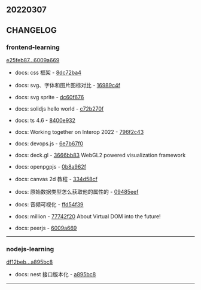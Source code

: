 ## 20220307

## CHANGELOG

### frontend-learning

[e25feb87...6009a669](https://github.com/zhbhun/frontend-learning/compare/e25feb87...6009a669)

* docs: css 框架 - [8dc72ba4](https://github.com/zhbhun/frontend-learning/commit/8dc72ba4da39a11d65fdb9698d3915e55d9d9715)
* docs: svg、字体和图片图标对比 - [16989c4f](https://github.com/zhbhun/frontend-learning/commit/16989c4f306fb01b8b92afff8513d468059d7ef1)
* docs: svg sprite - [dc60f676](https://github.com/zhbhun/frontend-learning/commit/dc60f6769372b9f4823944142ebc134654e89e99)
* docs: solidjs hello world - [c72b270f](https://github.com/zhbhun/frontend-learning/commit/c72b270f4b3898d38dd7c268a72a8f0795049cc1)
* docs: ts 4.6 - [8400e932](https://github.com/zhbhun/frontend-learning/commit/8400e93257d4b147191d305571534b8231774b87)
* docs: Working together on Interop 2022 - [796f2c43](https://github.com/zhbhun/frontend-learning/commit/796f2c43b1a061ab06a5e0b9432617b05ca76dec)
* docs: devops.js - [6e7b67f0](https://github.com/zhbhun/frontend-learning/commit/6e7b67f0a1e9d818e1d234740f2701cd472ec70c)
* docs: deck.gl - [3666bb83](https://github.com/zhbhun/frontend-learning/commit/3666bb83b3ff7bc6e7c320406c12fc82def3e13f)
    WebGL2 powered visualization framework
    

* docs: openpgpjs - [0b8a962f](https://github.com/zhbhun/frontend-learning/commit/0b8a962f6b48e3e5ed0f08bbb33d394d531d8d0d)
* docs: canvas 2d 教程 - [334d58cf](https://github.com/zhbhun/frontend-learning/commit/334d58cf04ee6739c80fef14ef0bf9aa7e9a59a4)
* docs:  原始数据类型怎么获取他的属性的 - [09485eef](https://github.com/zhbhun/frontend-learning/commit/09485eefd951c4acf5d98cc90d228b9d178d1abf)
* docs: 音频可视化 - [ffd54f39](https://github.com/zhbhun/frontend-learning/commit/ffd54f3939dd3aefbe05c76ebb046aa47d8b1939)
* docs: million - [77742f20](https://github.com/zhbhun/frontend-learning/commit/77742f20b63b53c4e815dfd03a7cadf154e51c56)
    About
    Virtual DOM into the future!
    

* docs: peerjs - [6009a669](https://github.com/zhbhun/frontend-learning/commit/6009a669e7c785cb645e824c0bdf964cb544a6e9)

---

### nodejs-learning

[df12beb...a895bc8](https://github.com/zhbhun/nodejs-learning/compare/df12beb...a895bc8)

* docs: nest 接口版本化 - [a895bc8](https://github.com/zhbhun/nodejs-learning/commit/a895bc8907ec3c4124fb4fdafe1183e6c365beb7)

---

